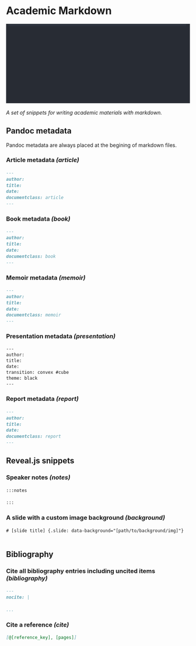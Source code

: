 # Academic Markdown

![GitHub Logo](./academic-md.gif)

_A set of snippets for writing academic materials with markdown._

## Pandoc metadata

Pandoc metadata are always placed at the begining of markdown files.

### Article metadata _(article)_

```md
---
author:
title:
date:
documentclass: article
---


```

### Book metadata _(book)_

```md
---
author:
title:
date:
documentclass: book
---


```
### Memoir metadata _(memoir)_

```md
---
author:
title:
date:
documentclass: memoir
---


```

### Presentation metadata _(presentation)_

```
---
author:
title:
date:
transition: convex #cube
theme: black
---

```

### Report metadata _(report)_

```md
---
author:
title:
date:
documentclass: report
---


```

## Reveal.js snippets

### Speaker notes _(notes)_

```md
:::notes

:::

```

### A slide with a custom image background _(background)_

```
# [slide title] {.slide: data-background="[path/to/background/img]"}


```

## Bibliography

### Cite all bibliography entries including uncited items _(bibliography)_

```md
---
nocite: |

...

```

### Cite a reference _(cite)_

```md
[@[reference_key], [pages]]
```

